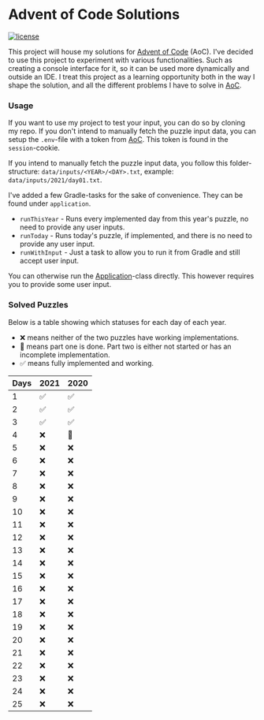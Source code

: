 # Advent of Code Solutions
[![license][license-badge]][mit]

This project will house my solutions for [Advent of Code][aoc-url] (AoC). I've decided to use this project to experiment with various functionalities. Such as creating a console interface for it, so it can be used more dynamically and outside an IDE. I treat this project as a learning opportunity both in the way I shape the solution, and all the different problems I have to solve in [AoC][aoc-url].

### Usage
If you want to use my project to test your input, you can do so by cloning my repo. If you don't intend to manually fetch the puzzle input data, you can setup the `.env`-file with a token from [AoC][aoc-url]. This token is found in the `session`-cookie.

If you intend to manually fetch the puzzle input data, you follow this folder-structure: `data/inputs/<YEAR>/<DAY>.txt`, example: `data/inputs/2021/day01.txt`.

I've added a few Gradle-tasks for the sake of convenience. They can be found under `application`.
- `runThisYear` - Runs every implemented day from this year's puzzle, no need to provide any user inputs.
- `runToday` - Runs today's puzzle, if implemented, and there is no need to provide any user input.
- `runWithInput` - Just a task to allow you to run it from Gradle and still accept user input.

You can otherwise run the [Application](/src/main/kotlin/io/nozemi/aoc/Application.kt)-class directly. This however requires you to provide some user input.

### Solved Puzzles
Below is a table showing which statuses for each day of each year.
- ❌ means neither of the two puzzles have working implementations.
- 🚧 means part one is done. Part two is either not started or has an incomplete implementation.
- ✅ means fully implemented and working.

| Days 	| 2021 	| 2020 	|
|---	|---	|---	|
| 1 	| ✅ 	| ✅ 	|
| 2 	| ✅	| ✅ 	|
| 3 	| ✅	| ✅ 	|
| 4 	| ❌    | 🚧 	|
| 5 	| ❌    | ❌	    |
| 6 	| ❌    | ❌	    |
| 7 	| ❌    | ❌	    |
| 8 	| ❌    | ❌	    |
| 9 	| ❌    | ❌	    |
| 10 	| ❌    | ❌	    |
| 11 	| ❌    | ❌	    |
| 12 	| ❌    | ❌	    |
| 13 	| ❌    | ❌	    |
| 14 	| ❌    | ❌	    |
| 15 	| ❌    | ❌	    |
| 16 	| ❌    | ❌	    |
| 17 	| ❌    | ❌	    |
| 18 	| ❌    | ❌	    |
| 19 	| ❌    | ❌	    |
| 20 	| ❌    | ❌	    |
| 21 	| ❌    | ❌	    |
| 22 	| ❌    | ❌	    |
| 23 	| ❌    | ❌	    |
| 24 	| ❌    | ❌	    |
| 25 	| ❌    | ❌	    |

[aoc-url]:https://adventofcode.com/
[mit]: https://opensource.org/licenses/MIT
[license]: /LICENSE.md
[license-badge]: https://img.shields.io/badge/license-MIT-informational
